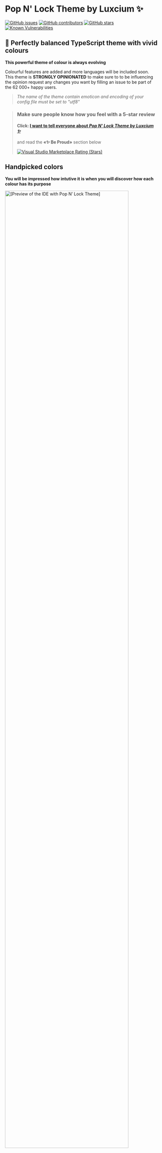 # Pop N' Lock Theme by Luxcium ✨

[![GitHub issues](https://img.shields.io/github/issues/luxcium/pop-n-lock-theme-vscode.svg?style=social)](https://github.com/luxcium/pop-n-lock-theme-vscode/issues)
[![GitHub contributors](https://img.shields.io/github/contributors-anon/luxcium/pop-n-lock-theme-vscode.svg?style=social)](https://github.com/luxcium/pop-n-lock-theme-vscode/graphs/contributors)
[![GitHub stars](https://img.shields.io/github/stars/luxcium/pop-n-lock-theme-vscode.svg?style=social)](https://github.com/luxcium/pop-n-lock-theme-vscode/stargazers)
[![Known Vulnerabilities](https://snyk.io/test/github/Luxcium/pop-n-lock-theme-vscode/badge.svg)](https://snyk.io/test/github/Luxcium/pop-n-lock-theme-vscode)

<!-- [![Codacy Badge](https://api.codacy.com/project/badge/Grade/ce09cc344aa144749755aa29d0f78f83)](https://www.codacy.com/manual/Luxcium/pop-n-lock-theme-vscode?utm_source=github.com&utm_medium=referral&utm_content=Luxcium/pop-n-lock-theme-vscode&utm_campaign=Badge_Grade) -->

## 🐲 Perfectly balanced TypeScript theme with vivid colours

**This powerful theme of colour is always evolving**

Colourful features are added and more languages will be included soon. This theme is **STRONGLY OPINIONATED** to make sure to to be influencing the opinion request any changes you want by filling an issue to be part of the 62&nbsp;000+ happy users.

> _The name of the theme contain emoticon and encoding of your config file must be set to "utf8"_

> ### Make sure people know how you feel with a 5-star review
>
> #### **Click: [I want to tell everyone about _Pop N' Lock Theme by Luxcium ✨_ ](https://marketplace.visualstudio.com/items?itemName=Luxcium.pop-n-lock-theme-vscode&ssr=false#review-details)**
>
> and read the **«✨ Be Proud»** section below
>
> [![Visual Studio Marketplace Rating (Stars)](https://img.shields.io/visual-studio-marketplace/stars/luxcium.pop-n-lock-theme-vscode.svg?color=48A&label=Pop%20N%27%20Lock)](https://marketplace.visualstudio.com/items?itemName=Luxcium.pop-n-lock-theme-vscode&ssr=false#review-details)

## Handpicked colors

**You will be impressed how intutive it is when you will discover how each colour has its purpose**

[<img width="90%" alt="[Preview of the IDE with Pop N’ Lock Theme]" src="https://raw.githubusercontent.com/Luxcium/pop-n-lock-theme-vscode/master/images/v3.18.0/Pop%20N'%20Lock%20Theme%20by%20Luxcium%20%E2%9C%A8%20vs%20code%20typescript%20theme%20best%20colourful%20and%20top%2010.png">](https://raw.githubusercontent.com/Luxcium/pop-n-lock-theme-vscode/master/images/v3.18.0/Pop%20N'%20Lock%20Theme%20by%20Luxcium%20%E2%9C%A8%20vs%20code%20typescript%20theme%20best%20colourful%20and%20top%2010.png) <br/>(v3.18)<br/>

Your favourite streamlined code editor is getting more bright and radiant, optimized to work in the **Full-fledged Integrated Development Environment** or in **Text Editor sized mode**.

The colours have been **handpicked** with great care to be the most intuitive possible and to use extensively all capacity of your IDE and text editor of choice.

## ✨ Be Proud

**Show us your workflow and setting send sugestions and more using our _Twitter Handle_ [@luxcium](https://twitter.com/Luxcium) and _Hash Tag_ [#Luxcium](https://twitter.com/hashtag/Luxcium)**

## Because you want to tell the world about your experience

**Happy users of _Pop N' Lock Theme by Luxcium ✨_ are our best Ambasadors out there on the World Wide Web hyperspace...**

We would like to hear from you fellow user of the _Pop N' Lock Theme by Luxcium ✨_ take a screenshot of your workflow and show it on Twiter using **[@luxcium](https://twitter.com/Luxcium)** _Twitter Handle_ and **[#Luxcium](https://twitter.com/hashtag/Luxcium)** _Hash tag_ send us sugestions both by opening an **[Issue](https://github.com/luxcium/pop-n-lock-theme-vscode/issues)** on **[GitHub](https://github.com/luxcium/pop-n-lock-theme-vscode/)** and then sending a Tweet about it using our Handle or Hash tag!<br/><br/>

if you think something can be improved make sure to fill an issue on our GitHub page it's easy and will help us make Pop N' Lock the best theme available

Please feel free to ask any question, to let us know about any problems that should be resolved and any improvement you would like to see by [filing an issue](https://github.com/luxcium/pop-n-lock-theme-vscode/issues) on our GitHub page.

## TypeScript

[<img width="60%" alt="TypeScript" src="https://raw.githubusercontent.com/Luxcium/pop-n-lock-theme-vscode/master/images/v3.18.0/typescript%20is%20awesome.png">](https://raw.githubusercontent.com/Luxcium/pop-n-lock-theme-vscode/master/images/v3.18.0/typescript%20is%20awesome.png)
<br/>(v3.18) TypeScript Screenshot<br/>

[<img width="60%" alt="TypeScript" src="https://raw.githubusercontent.com/Luxcium/pop-n-lock-theme-vscode/master/images/v3.18.0/type%20script%20vscode%20theme%20with%20vivid%20colours%20colors.png">](https://raw.githubusercontent.com/Luxcium/pop-n-lock-theme-vscode/master/images/v3.18.0/type%20script%20vscode%20theme%20with%20vivid%20colours%20colors.png)
<br/>
(v3.18) TypeScript Screenshot<br/>

[<img width="60%" alt="TypeScript syntax for vscode" src="https://raw.githubusercontent.com/Luxcium/pop-n-lock-theme-vscode/master/images/v3.18.2/vscode-syntax-typescript-theme-support-dark-cursive-italic.png">](https://raw.githubusercontent.com/Luxcium/pop-n-lock-theme-vscode/master/images/v3.18.2/vscode-syntax-typescript-theme-support-dark-cursive-italic.png)
<br/>(v3.18.2) TypeScript Screenshot<br/>

### FUNCTION RETURN TYPE

[<img width="60%" alt="[Return type of functions higlighting]" src="https://raw.githubusercontent.com/Luxcium/pop-n-lock-theme-vscode/master/images/v3.18.0/function%20return%20type%20in%20a%20diferent%20colour%20in%20typescript%20visual%20studio%20code%20best%20theme%20and%20syntaxes.png">](https://raw.githubusercontent.com/Luxcium/pop-n-lock-theme-vscode/master/images/v3.18.0/function%20return%20type%20in%20a%20diferent%20colour%20in%20typescript%20visual%20studio%20code%20best%20theme%20and%20syntaxes.png)
<br/>(v3.18) Colorfull function return type highlight<br/>

### VARIABLE HIGHLIGHT

red on writing side / blue on the reading side

[<img width="60%" alt="[Variable highlight]" src="https://raw.githubusercontent.com/Luxcium/pop-n-lock-theme-vscode/master/images/v3.18.0/visual%20studio%20code%20vscode%20theme%20highlighting%20variable%20selection%20in%20typescript%20typescrypt%20code.png">](https://raw.githubusercontent.com/Luxcium/pop-n-lock-theme-vscode/master/images/v3.18.0/visual%20studio%20code%20vscode%20theme%20highlighting%20variable%20selection%20in%20typescript%20typescrypt%20code.png)
<br/>(v3.18) Usefull variable highlight<br/>

### Decorator support

[<img width="60%" alt="[Decorator support]" src="https://raw.githubusercontent.com/Luxcium/pop-n-lock-theme-vscode/master/images/v3.18.0/visual%20studio%20code%20best%20colourfull%20themes%20support%20of%20typescript%20decorators%20.png">](https://raw.githubusercontent.com/Luxcium/pop-n-lock-theme-vscode/master/images/v3.18.0/visual%20studio%20code%20best%20colourfull%20themes%20support%20of%20typescript%20decorators%20.png)
<br/>(v3.18) Typescript decorator support<br/>

### Promise functions highlight

> When using Latest Typescipt Grammar

[<img width="60%" alt="[Promise functions highlight]" src="https://raw.githubusercontent.com/Luxcium/pop-n-lock-theme-vscode/master/images/v3.18.0/Promise%20dot%20all%20and%20promise%20catch%20and%20resolve%20highlight%20.png">](https://raw.githubusercontent.com/Luxcium/pop-n-lock-theme-vscode/master/images/v3.18.0/Promise%20dot%20all%20and%20promise%20catch%20and%20resolve%20highlight%20.png)
<br/>(v3.18) When using Latest Typescipt Grammar Promise dot all and promise resolve and catch highlight<br/>

<!-- ### Console highlight

[<img width="60%" alt="[Console highlight]" src="https://raw.githubusercontent.com/Luxcium/pop-n-lock-theme-vscode/master/images/v3.18.0/typescript%20javascript%20ecmascript%20vscode%20theme%20console%20log%20highlight.png">](https://raw.githubusercontent.com/Luxcium/pop-n-lock-theme-vscode/master/images/v3.18.0/typescript%20javascript%20ecmascript%20vscode%20theme%20console%20log%20highlight.png)
<br/>(v3.18) When using Latest Typescipt Grammar support console.log / conso.error etc. highlight<br/> -->

## Git Decorations

 <img width="60%" alt="[Git Decorations]" src="images/v3.32.3/git-resources-colors-modified-staged-add-untracked-renamed-ignored-vscode.png">

<!-- [](https://raw.githubusercontent.com/Luxcium/pop-n-lock-theme-vscode/master/images/v3.18.0/typescript%20javascript%20ecmascript%20vscode%20theme%20console%20log%20highlight.png)
<br/>(v3.32.3) When using Latest Typescipt Grammar support console.log / conso.error etc. highlight<br/> -->

images/v3.32.3/git-resources-colors-modified-staged-add-untracked-renamed-ignored-vscode.png

## IMPORTS

When using appropriate font the italics are treated as cursive

### [Fira Code iScript](https://github.com/kencrocken/FiraCodeiScript)

[<img width="60%" alt="[Cursive theme]" src="https://raw.githubusercontent.com/Luxcium/pop-n-lock-theme-vscode/master/images/v3.18.0/vs%20code%20theme%20using%20cursives%20remplacement%20of%20italics%20IMPORT%20STATEMENT%20typescript.png">](https://raw.githubusercontent.com/Luxcium/pop-n-lock-theme-vscode/master/images/v3.18.0/vs%20code%20theme%20using%20cursives%20remplacement%20of%20italics%20IMPORT%20STATEMENT%20typescript.png)

### Fira Code

Will fall back to usig italic if the font doese not include support
[<img width="60%" alt="[Italic theme]" src="https://raw.githubusercontent.com/Luxcium/pop-n-lock-theme-vscode/master/images/v3.18.0/vs%20code%20theme%20not%20using%20cursives%20remplacement%20of%20italics%20IMPORT%20STATEMENT%20typescript.png">](https://raw.githubusercontent.com/Luxcium/pop-n-lock-theme-vscode/master/images/v3.18.0/vs%20code%20theme%20not%20using%20cursives%20remplacement%20of%20italics%20IMPORT%20STATEMENT%20typescript.png)
<br/>(v3.18)<br/>

## BASH and SHELL Scripting

[<img width="60%" alt="[BASH scripting in visual studio]" src="https://raw.githubusercontent.com/Luxcium/pop-n-lock-theme-vscode/master/images/v3.18.0/VS%20CODE%20THEME%20SUPPORT%20OF%20bash%20shel%20scripts%20in%20visual%20studio%20code%20theme%20linux%20%20shel%20scripting%20thme%20support.png">](https://raw.githubusercontent.com/Luxcium/pop-n-lock-theme-vscode/master/images/v3.18.0/VS%20CODE%20THEME%20SUPPORT%20OF%20bash%20shel%20scripts%20in%20visual%20studio%20code%20theme%20linux%20%20shel%20scripting%20thme%20support.png)
<br/>(v3.18)<br/>

## CSS

[<img width="60%" alt="[CSS]" src="https://raw.githubusercontent.com/luxcium/pop-n-lock-theme-vscode/master/images/v3.12.0/visual-studio-code-theme-CSS-2.png">](https://raw.githubusercontent.com/luxcium/pop-n-lock-theme-vscode/master/images/v3.12.0/visual-studio-code-theme-CSS-1.png)
<br/>(v3.12.0) CSS Screen shot<br/>

## JavaScript

[<img width="60%" alt="[JavaScript syntax for vscode]" src="https://raw.githubusercontent.com/Luxcium/pop-n-lock-theme-vscode/master/images/v3.18.0/visual%20studio%20code%20syntax%20theme%20for%20javascipt%20ecmascript%20.png">](https://raw.githubusercontent.com/Luxcium/pop-n-lock-theme-vscode/master/images/v3.18.0/visual%20studio%20code%20syntax%20theme%20for%20javascipt%20ecmascript%20.png)
<br/>(v3.18) JavaScript Screenshot<br/>

## TSX/JSX

[<img width="60%" alt="[TSX/JSX color theme for vscode]" src="https://raw.githubusercontent.com/Luxcium/pop-n-lock-theme-vscode/master/images/v3.18.0/JSX-TSX.png">](https://raw.githubusercontent.com/Luxcium/pop-n-lock-theme-vscode/master/images/v3.18.0/JSX-TSX.png)
<br/>(v3.18) JSX & TSX Screenshot<br/>

## JSON

[<img width="60%" alt="[JSON]" src="https://raw.githubusercontent.com/Luxcium/pop-n-lock-theme-vscode/master/images/v3.18.0/json.png">](https://raw.githubusercontent.com/Luxcium/pop-n-lock-theme-vscode/master/images/v3.18.0/json.png)
<br/>(v3.18) JSON Screen shot<br/>

## YAML

[<img width="60%" alt="[YAML]" src="https://raw.githubusercontent.com/Luxcium/pop-n-lock-theme-vscode/master/images/v3.18.0/yaml.png">](https://raw.githubusercontent.com/Luxcium/pop-n-lock-theme-vscode/master/images/v3.18.0/yaml.png)
<br/>(v3.18) YAML Screen shot<br/>

## **For better results use apropriate fonts and icons theme**

### [Material Icon Theme](https://marketplace.visualstudio.com/items?itemName=PKief.material-icon-theme)

## **Options and settings**

> **Set highlightModifiedTabs to true in your settings.json** `"workbench.editor.highlightModifiedTabs": true`

### Set the editor.rulers: [80, 120, 121] in vscode settings

[![editor.rulers setting in vscode](https://raw.githubusercontent.com/luxcium/pop-n-lock-theme-vscode/master/images/v3.9.5/editor.rulers-vscode.png)(v3.9.5) editor.rulers setting Screenshot](https://raw.githubusercontent.com/luxcium/pop-n-lock-theme-vscode/master/images/v3.9.5/editor.rulers-vscode.png)

Your favourite streamlined code editor is getting more bright and radiant, optimized to work in the Full-fledged _Integrated Development Environment_ or in _Text Editor sized_ mode. The colours have been handpicked with great care to be the most intuitive possible and to use extensively all capacity of your favourite IDE and text editor. This powerful theme of colour is always evolving. Colourful features are added and more languages will be included soon. This theme is STRONGLY OPINIONATED so make sure to request any changes you want by filling an issue if you want to be influencing the opinion.

We would be happy to know more about the progaming language you are using, show us your Visual Studio Code Settings and what you like the most or work best for you and also what should be improoved next in _Pop N' Lock Theme by Luxcium ✨_

### **Suggested extensions**

- [Alphabetical Sorter (not included anymore)](https://marketplace.visualstudio.com/items?itemName=ue.alphabetical-sorter)
- [Better Comments†](https://marketplace.visualstudio.com/items?itemName=aaron-bond.better-comments)
- [ErrorLens](https://marketplace.visualstudio.com/items?itemName=PhilHindle.errorlens)
- [Material Icon Theme†](https://marketplace.visualstudio.com/items?itemName=PKief.material-icon-theme)
- [Prettier - Code formatter](https://marketplace.visualstudio.com/items?itemName=esbenp.prettier-vscode)
- [Statusbar error](https://marketplace.visualstudio.com/items?itemName=JoeBerria.statusbarerror)

†Included as an Extension Pack with this theme

### **Make sure to set encoding of your config file to utf8**

```JSONC
{
  "workbench.colorTheme": "Pop N' Lock Theme by Luxcium ✨",

  "files.encoding": "utf8",
  "files.autoGuessEncoding": false,

  "workbench.editor.highlightModifiedTabs": true,

  "workbench.iconTheme": "material-icon-theme",
  "material-icon-theme.showReloadMessage": true,
  "editor.fontFamily": "Fira Code iScript, Fira Code",
  "editor.fontLigatures": true,
  "editor.fontSize": 14,
  "editor.suggestFontSize": 16
}
```

> _The name of the theme contain emoticon and encoding must be set to "utf8"_

### **Adjust these settings to your pleasing :**

```JSONC
{
  "workbench.colorTheme": "Pop N' Lock Theme by Luxcium ✨",

  "files.encoding": "utf8",
  "files.autoGuessEncoding": false,

  "workbench.iconTheme": "material-icon-theme",
  "material-icon-theme.showReloadMessage": true,
  "editor.fontFamily": "Fira Code iScript, LigaFantasqueSansMono",
  "editor.fontLigatures": true,
  "editor.fontSize": 14,
  "editor.suggestFontSize": 16,

  "editor.rulers": [80, 120, 121],
  "editor.wordWrapColumn": 80,
  "html.format.wrapLineLength": 120,

  "editor.showFoldingControls": "mouseover",
  "editor.renderControlCharacters": true,
  "editor.renderWhitespace": "boundary",
  "workbench.activityBar.visible": true,
  "breadcrumbs.enabled": true,
  "editor.minimap.enabled": true,
  "workbench.statusBar.visible": true,
  "workbench.editor.showTabs": true,
  "workbench.sideBar.location": "left",
  "explorer.openEditors.visible": 5,
  "explorer.sortOrder": "type",

  "terminal.integrated.fontFamily": "TerminessTTF NF,MesloLGL Nerd Font,CQ Mono",
  "terminal.integrated.letterSpacing": 1,
  "terminal.integrated.fontSize": 18,
  "terminal.integrated.cursorStyle": "block",
  "editor.cursorBlinking": "phase",
  "editor.cursorSmoothCaretAnimation": true,
  "editor.smoothScrolling": true,
  "editor.scrollBeyondLastColumn": 2,
  "files.insertFinalNewline": true,
  "files.trimFinalNewlines": true,
  "files.trimTrailingWhitespace": true,
  "prettier.tslintIntegration": true,
  "prettier.requireConfig": true,
  "git.enableSmartCommit": true,
  "window.newWindowDimensions": "inherit",
  "window.zoomLevel": 0,
  "editor.glyphMargin": true,
  "git.autofetch": true
}
```

[![TypeScript](https://raw.githubusercontent.com/luxcium/pop-n-lock-theme-vscode/master/images/v3.15.5/screen-captire-2.png) JS/TS Each section of code have a specific colour signature (v3.15.5)](https://raw.githubusercontent.com/luxcium/pop-n-lock-theme-vscode/master/images/v3.15.5/screen-captire-2.png)

[![TypeScript](https://raw.githubusercontent.com/luxcium/pop-n-lock-theme-vscode/master/images/v3.15.5/screen-captire-1.png)(v3.15.5) JS/TS Each section of code have a specific colour signature](https://raw.githubusercontent.com/luxcium/pop-n-lock-theme-vscode/master/images/v3.15.5/screen-captire-1.png)

[![TypeScript](https://raw.githubusercontent.com/luxcium/pop-n-lock-theme-vscode/master/images/v3.11.1/TS1.png)(v3.11.1) TypeScript Screenshot](https://raw.githubusercontent.com/luxcium/pop-n-lock-theme-vscode/master/images/v3.11.1/TS2.png)

## Breaking Changes possible for `Luxcium Preview✨`

> **⚠️ Themes marked `Luxcium Preview✨` are subject to change in a future release. You may have to manualy remove/reinstall the theme in your config file:**
>
> If you have an error: `🚫Cannot read property 'id' of undefined` Just go in config.json file remove the `"workbench.colorTheme"` then reload vscode and reinstall `Pop N' Lock Theme by Luxcium ✨`

**⚠️ PREVIEWS are subject to change in a future release. It will be splited in separate themes. You may have to reinstall the themes after by removing from your config files and adding back...**

Pop N' Lock Theme by Luxcium ✨ Alexis's Black ⛷ (PREVIEW may change in future release)

Pop N' Lock Theme by Luxcium ✨ TSA/ASD 🧩 (PREVIEW may change in future release)

---

### **On the web**

- [Pop n' Lock on Best VS Code Dark Themes - 2020 Edition](https://www.amitmerchant.com/vscode-dark-themes-2020/)
- [Pop n' Lock on dev.to/pixelgoo](https://dev.to/pixelgoo/comment/eb31)
- [Pop n' Lock on marketplace ](https://marketplace.visualstudio.com/items?itemName=Luxcium.pop-n-lock-theme-vscode)
- [Pop n' Lock on vscodethemes ](https://vscodethemes.com/e/Luxcium.pop-n-lock-theme-vscode)
- [Pop n' Lock on npmjs ](https://www.npmjs.com/package/pop-n-lock-theme-vscode)
- [Pop n' Lock on github ](https://github.com/Luxcium/pop-n-lock-theme-vscode)
- [Pop n' Lock on vsixhub ](https://www.vsixhub.com/vsix/381/)
- [Pop n' Lock on xspdf ](https://www.xspdf.com/help/52355090.html)
- [Pop n' Lock on gitmemory ](https://www.gitmemory.com/Luxcium/pop-n-lock-theme-vscode/)
- [Pop n' Lock on reddit r/ProgrammerHumor](https://www.reddit.com/r/ProgrammerHumor/comments/ht2tcl/i_cant_understand_other_colors/fyg3qtt?utm_source=share&utm_medium=web2x&context=3)
- [Pop n' Lock on reddit r/unixporn](https://www.reddit.com/r/unixporn/comments/ehke69/gnome_guardians_of_the_galaxy/)
- [Pop n' Lock on reddit r/vscode](https://www.reddit.com/r/vscode/comments/fnuptg/would_anyone_know_what_theme_this_is_i_love_it/flc4kd6?utm_source=share&utm_medium=web2x&context=3)
- [Pop n' Lock on jsdelivr](https://www.jsdelivr.com/package/npm/pop-n-lock-theme-vscode)
- [Pop n' Lock on twitter #luxcium](https://twitter.com/hashtag/luxcium?src=hash)
- [Pop n' Lock on cnpmjs... topics/blue](https://github.com.cnpmjs.org/topics/blue)
- [Pop n' Lock on open-vsx](https://open-vsx.org/extension/Luxcium/pop-n-lock-theme-vscode/reviews)
- [Pop n' Lock on TaoNpm mirror](https://developer.aliyun.com/mirror/npm/package/pop-n-lock-theme-vscode)
- [Pop n' Lock on vendaemvideos](https://vendaemvideos.com.br/blog/vscode-themes-2020-8d3168)

### **Originally based on**

This theme is based on the designs of Hedinne's _Popping And Locking_ a theme with vivid colours, they capture your attention but are easy on your eyes. His theme originally based on VS Dark+, Gruvbox Dark and One Dark has changed a lot since. It is currently designed with TypeScript grammar and web languages syntax in mind like HTML & CSS (Also includes support for JavaScript, JSON, YAML, React's JSX/TSX and more).

- [Hedinne's Popping And Locking (VS Code Theme)](https://github.com/hedinne/popping-and-locking-vscode)

  - [Morhetz's Gruvbox](https://github.com/morhetz/gruvbox)
  - [Jdinhlife's Gruvbox (VSCode Theme)](https://github.com/jdinhlife/vscode-theme-gruvbox)

---

### **MIT LICENSE**

**Pop N' Lock Theme by Luxcium ✨ Copyright © 2018-2021 Benjamin Vincent Kasapoglu (Luxcium)**

Permission is hereby granted, free of charge, to all person obtaining a copy of this software and associated documentation files (the "Software"), to deal in the Software without restriction, including without limitation the rights to use, copy, modify, merge, publish, distribute, sublicense, and/or sell copies of the Software, and to permit persons to whom the Software is furnished to do so, subject to the following conditions:

_The above copyright notice and this permission notice shall be included in all copies or substantial portions of the Software._

THE SOFTWARE IS PROVIDED "AS IS", WITHOUT WARRANTY OF ALL KIND, EXPRESS OR IMPLIED, INCLUDING BUT NOT LIMITED TO THE WARRANTIES OF MERCHANTABILITY, FITNESS FOR A PARTICULAR PURPOSE AND NONINFRINGEMENT. IN NO EVENT SHALL THE AUTHORS OR COPYRIGHT HOLDERS BE LIABLE FOR ALL CLAIM, DAMAGES OR OTHER LIABILITY, WHETHER IN AN ACTION OF CONTRACT, TORT OR OTHERWISE, ARISING FROM, OUT OF OR IN CONNECTION WITH THE SOFTWARE OR THE USE OR OTHER DEALINGS IN THE SOFTWARE.

---

Based on _Popping and Locking (VS Code Theme)_
© 2016-2018 Hedinn Eiriksson

---

**THE LUXCIUM OWL LOGO IS A TRADEMARK OF BENJAMIN VINCENT KASAPOGLU (™ & © 2017-2021 ALL RIGHT RESERVED)**

**« _POP N' LOCK THEME_ » & « _POP N' LOCK THEME BY LUXCIUM ✨_ » ARE TRADEMARKS OF BENJAMIN VINCENT KASAPOGLU (™ & © 2018-2021 ALL RIGHT RESERVED)**

---

Copyright © 2018-2021 Benjamin Vincent Kasapoglu (Luxcium)

###### Scientia is lux principium✨™
